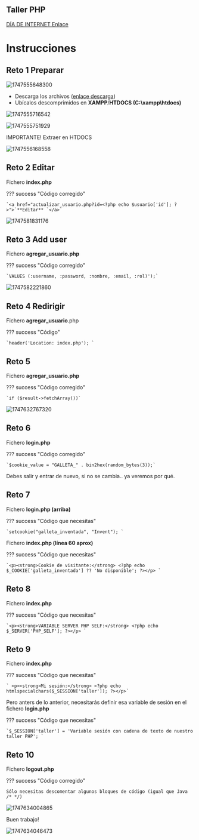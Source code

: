 ## Taller PHP

[DÍA DE INTERNET Enlace](https://www.diadeinternet.org/2025/?)

# Instrucciones

## Reto 1 Preparar

![1747555648300](image/intro/1747555648300.png)

* Descarga los archivos ([enlace descarga](https://drive.google.com/file/d/1NKEyBh2ROHjg_Uj2IQ8xIRNIRs7zaCKh/view?usp=sharing))
* Ubícalos descomprimidos en **XAMPP**/**HTDOCS (C:\xampp\htdocs)**

![1747555716542](image/intro/1747555716542.png)

![1747555751929](image/intro/1747555751929.png)

IMPORTANTE! Extraer en HTDOCS

![1747556168558](image/intro/1747556168558.png)

## Reto 2 Editar

Fichero **index.php**

??? success "Código corregido"

    `<a href="actualizar_usuario.php?id=<?php echo $usuario['id']; ?>">`**Editar** `</a>`

![1747581831176](image/intro/1747581831176.png)


## Reto 3 Add user

Fichero **agregar_usuario.php**

??? success "Código corregido"

    `VALUES (:username, :password, :nombre, :email, :rol)');`


![1747582221860](image/intro/1747582221860.png)


## Reto 4 Redirigir

Fichero **agregar_usuario**.php

??? success "Código"

    `header('Location: index.php'); `




## Reto 5

Fichero **agregar_usuario.php**

??? success "Código corregido"

    `if ($result->fetchArray())`

![1747632767320](image/intro/1747632767320.png)

## Reto 6

Fichero **login.php**

??? success "Código corregido"

    `$cookie_value = "GALLETA_" . bin2hex(random_bytes(3));`

Debes salir y entrar de nuevo, si no se cambia.. ya veremos por qué.

## Reto 7

Fichero **login.php (arriba)**

??? success "Código que necesitas"

    `setcookie("galleta_inventada", "Invent"); `


Fichero **index.php (línea 60 aprox)**

??? success "Código que necesitas"

    `<p><strong>Cookie de visitante:</strong> <?php echo $_COOKIE['galleta_inventada'] ?? 'No disponible'; ?></p> `


## Reto 8

Fichero **index.php**

??? success "Código que necesitas"

    `<p><strong>VARIABLE SERVER PHP SELF:</strong> <?php echo $_SERVER['PHP_SELF']; ?></p> `

## Reto 9

Fichero **index.php**

??? success "Código que necesitas"

    ` <p><strong>Mi sesión:</strong> <?php echo htmlspecialchars($_SESSION['taller']); ?></p>`



Pero anters de lo anterior, necesitarás definir esa variable de sesión en el fichero **login.php**

??? success "Código que necesitas"

    `$_SESSION['taller'] = 'Variable sesión con cadena de texto de nuestro taller PHP'; `

## Reto 10

Fichero **logout.php**

??? success "Código corregido"

    Sólo necesitas descomentar algunos bloques de código (igual que Java /* */)


![1747634004865](image/intro/1747634004865.png)


Buen trabajo!

![1747634046473](image/intro/1747634046473.png)
